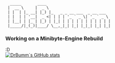 ```
  _____       ____   
 |  __ \     |  _ \                             
 | |  | |_ __| |_) |_   _ _ __ ___  _ __ ___     
 | |  | | '__|  _ <| | | | '_ ` _ \| '_ ` _ \   
 | |__| | |_ | |_) | |_| | | | | | | | | | | |       
 |_____/|_(_)|____/ \__,_|_| |_| |_|_| |_| |_|      
 ```
                                             
### Working on a Minibyte-Engine Rebuild
:D   
[![DrBumm´s GitHub stats](https://github-readme-stats.vercel.app/api?username=DrBumm)](https://github.com/DrBumm/)

<!--
**DrBumm/DrBumm** is a ✨ _special_ ✨ repository because its `README.md` (this file) appears on your GitHub profile.

Here are some ideas to get you started:

- 🔭 I’m currently working on ...
- 🌱 I’m currently learning ...
- 👯 I’m looking to collaborate on ...
- 🤔 I’m looking for help with ...
- 💬 Ask me about ...
- 📫 How to reach me: ...
- 😄 Pronouns: ...
- ⚡ Fun fact: ...
-->
